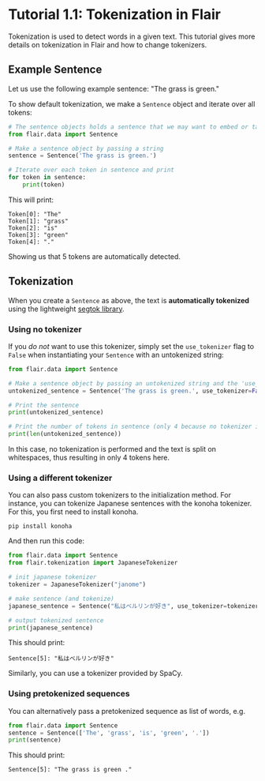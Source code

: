 # Tutorial 1.1: Tokenization in Flair

Tokenization is used to detect words in a given text.
This tutorial gives more details on tokenization in Flair and how to change tokenizers.

## Example Sentence

Let us use the following example sentence: "The grass is green."

To show default tokenization, we make a `Sentence` object and iterate over all tokens:

```python
# The sentence objects holds a sentence that we may want to embed or tag
from flair.data import Sentence

# Make a sentence object by passing a string
sentence = Sentence('The grass is green.')

# Iterate over each token in sentence and print
for token in sentence:
    print(token)
```

This will print:

```console
Token[0]: "The"
Token[1]: "grass"
Token[2]: "is"
Token[3]: "green"
Token[4]: "."
```

Showing us that 5 tokens are automatically detected.

## Tokenization

When you create a `Sentence` as above, the text is **automatically tokenized** using the
lightweight [segtok library](https://pypi.org/project/segtok/).

### Using no tokenizer

If you *do not* want to use this tokenizer, simply set the `use_tokenizer` flag to `False`
when instantiating your `Sentence` with an untokenized string:

```python
from flair.data import Sentence

# Make a sentence object by passing an untokenized string and the 'use_tokenizer' flag
untokenized_sentence = Sentence('The grass is green.', use_tokenizer=False)

# Print the sentence
print(untokenized_sentence)

# Print the number of tokens in sentence (only 4 because no tokenizer is used)
print(len(untokenized_sentence))
```

In this case, no tokenization is performed and the text is split on whitespaces, thus resulting in only 4 tokens here.

### Using a different tokenizer

You can also pass custom tokenizers to the initialization method. For instance, you can tokenize Japanese sentences with the konoha tokenizer. For this, you first need to install konoha.

```
pip install konoha
```

And then run this code:

```python
from flair.data import Sentence
from flair.tokenization import JapaneseTokenizer

# init japanese tokenizer
tokenizer = JapaneseTokenizer("janome")

# make sentence (and tokenize)
japanese_sentence = Sentence("私はベルリンが好き", use_tokenizer=tokenizer)

# output tokenized sentence
print(japanese_sentence)
```

This should print:

```console
Sentence[5]: "私はベルリンが好き"
```

Similarly, you can use a tokenizer provided by SpaCy.


### Using pretokenized sequences
You can alternatively pass a pretokenized sequence as list of words, e.g.

```python
from flair.data import Sentence
sentence = Sentence(['The', 'grass', 'is', 'green', '.'])
print(sentence)
```

This should print:

```console
Sentence[5]: "The grass is green ."
```
